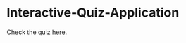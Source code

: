 # Interactive-Quiz-Application
Check the quiz [here](https://yohana701.github.io/Interactive-Quiz-Application/).

